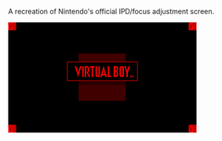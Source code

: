 A recreation of Nintendo's official IPD/focus adjustment screen.

![](https://raw.githubusercontent.com/VUEngine/VUEngine-Plugins/master/states/splash/AdjustmentScreenNintendo/preview.png)
